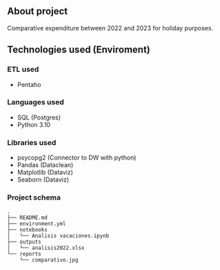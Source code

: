 ## **About project**

Comparative expenditure between 2022 and 2023 for holiday purposes.

## **Technologies used (Enviroment)**

### **ETL used**

- Pentaho

### **Languages used**

- SQL (Postgres)
- Python 3.10

### **Libraries used** 

- psycopg2 (Connector to DW with python)
- Pandas (Dataclean)
- Matplotlib (Dataviz)
- Seaborn (Dataviz)

### **Project schema**

```
.
├── README.md
├── environment.yml
├── notebooks
│   └── Analisis vacaciones.ipynb
├── outputs
│   └── analisis2022.xlsx
└── reports
    └── comparativo.jpg

```